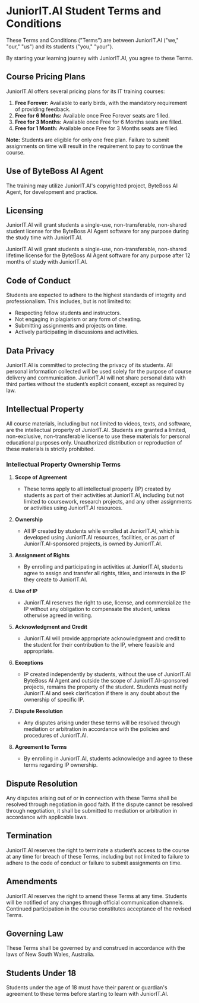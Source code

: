 # JuniorIT.AI Student Terms and Conditions

These Terms and Conditions ("Terms") are between JuniorIT.AI ("we," "our," "us") and its students ("you," "your").

By starting your learning journey with JuniorIT.AI, you agree to these Terms.

## Course Pricing Plans
JuniorIT.AI offers several pricing plans for its IT training courses:

1. **Free Forever:** Available to early birds, with the mandatory requirement of providing feedback.
2. **Free for 6 Months:** Available once Free Forever seats are filled.
3. **Free for 3 Months:** Available once Free for 6 Months seats are filled.
4. **Free for 1 Month:** Available once Free for 3 Months seats are filled.

**Note:** Students are eligible for only one free plan. Failure to submit assignments on time will result in the requirement to pay to continue the course.

## Use of ByteBoss AI Agent
The training may utilize JuniorIT.AI's copyrighted project, ByteBoss AI Agent, for development and practice.

## Licensing

JuniorIT.AI will grant students a single-use, non-transferable, non-shared student license for the ByteBoss AI Agent software for any purpose during the study time with JuniorIT.AI.

JuniorIT.AI will grant students a single-use, non-transferable, non-shared lifetime license for the ByteBoss AI Agent software for any purpose after 12 months of study with JuniorIT.AI.

## Code of Conduct
Students are expected to adhere to the highest standards of integrity and professionalism. This includes, but is not limited to:
- Respecting fellow students and instructors.
- Not engaging in plagiarism or any form of cheating.
- Submitting assignments and projects on time.
- Actively participating in discussions and activities.

## Data Privacy
JuniorIT.AI is committed to protecting the privacy of its students. All personal information collected will be used solely for the purpose of course delivery and communication. JuniorIT.AI will not share personal data with third parties without the student’s explicit consent, except as required by law.

## Intellectual Property
All course materials, including but not limited to videos, texts, and software, are the intellectual property of JuniorIT.AI. Students are granted a limited, non-exclusive, non-transferable license to use these materials for personal educational purposes only. Unauthorized distribution or reproduction of these materials is strictly prohibited.

### Intellectual Property Ownership Terms

1. **Scope of Agreement**
   - These terms apply to all intellectual property (IP) created by students as part of their activities at JuniorIT.AI, including but not limited to coursework, research projects, and any other assignments or activities using JuniorIT.AI resources.

2. **Ownership**
   - All IP created by students while enrolled at JuniorIT.AI, which is developed using JuniorIT.AI resources, facilities, or as part of JuniorIT.AI-sponsored projects, is owned by JuniorIT.AI.

3. **Assignment of Rights**
   - By enrolling and participating in activities at JuniorIT.AI, students agree to assign and transfer all rights, titles, and interests in the IP they create to JuniorIT.AI.

4. **Use of IP**
   - JuniorIT.AI reserves the right to use, license, and commercialize the IP without any obligation to compensate the student, unless otherwise agreed in writing.

5. **Acknowledgment and Credit**
   - JuniorIT.AI will provide appropriate acknowledgment and credit to the student for their contribution to the IP, where feasible and appropriate.

6. **Exceptions**
   - IP created independently by students, without the use of JuniorIT.AI ByteBoss AI Agent and outside the scope of JuniorIT.AI-sponsored projects, remains the property of the student. Students must notify JuniorIT.AI and seek clarification if there is any doubt about the ownership of specific IP.

7. **Dispute Resolution**
   - Any disputes arising under these terms will be resolved through mediation or arbitration in accordance with the policies and procedures of JuniorIT.AI.

8. **Agreement to Terms**
   - By enrolling in JuniorIT.AI, students acknowledge and agree to these terms regarding IP ownership.

## Dispute Resolution
Any disputes arising out of or in connection with these Terms shall be resolved through negotiation in good faith. If the dispute cannot be resolved through negotiation, it shall be submitted to mediation or arbitration in accordance with applicable laws.

## Termination
JuniorIT.AI reserves the right to terminate a student’s access to the course at any time for breach of these Terms, including but not limited to failure to adhere to the code of conduct or failure to submit assignments on time.

## Amendments
JuniorIT.AI reserves the right to amend these Terms at any time. Students will be notified of any changes through official communication channels. Continued participation in the course constitutes acceptance of the revised Terms.

## Governing Law
These Terms shall be governed by and construed in accordance with the laws of New South Wales, Australia.

## Students Under 18
Students under the age of 18 must have their parent or guardian's agreement to these terms before starting to learn with JuniorIT.AI.